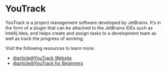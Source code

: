 # YouTrack

YouTrack is a project management software developed by JetBrains. It’s in the form of a plugin that can be attached to the JetBrains IDEs such as Intellij Idea, and helps create and assign tasks to a development team as well as track the progress of working.

Visit the following resources to learn more:

- [@article@YouTrack Website](https://www.jetbrains.com/youtrack/)
- [@article@YouTrack for Beginners](https://medium.com/nerd-for-tech/youtrack-for-beginners-31e1e156fdd0)
